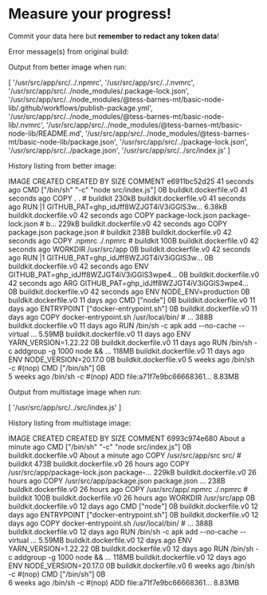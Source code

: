 # Measure your progress!

Commit your data here but **remember to redact any token data**!

Error message(s) from original build:


Output from better image when run:

[
  '/usr/src/app/src/../.npmrc',
  '/usr/src/app/src/../.nvmrc',
  '/usr/src/app/src/../node_modules/.package-lock.json',
  '/usr/src/app/src/../node_modules/@tess-barnes-mt/basic-node-lib/.github/workflows/publish-package.yml',
  '/usr/src/app/src/../node_modules/@tess-barnes-mt/basic-node-lib/.nvmrc',
  '/usr/src/app/src/../node_modules/@tess-barnes-mt/basic-node-lib/README.md',
  '/usr/src/app/src/../node_modules/@tess-barnes-mt/basic-node-lib/package.json',
  '/usr/src/app/src/../package-lock.json',
  '/usr/src/app/src/../package.json',
  '/usr/src/app/src/../src/index.js'
]


History listing from better image:

IMAGE          CREATED          CREATED BY                                      SIZE      COMMENT
e6911bc52d25   41 seconds ago   CMD ["/bin/sh" "-c" "node src/index.js"]        0B        buildkit.dockerfile.v0
<missing>      41 seconds ago   COPY . . # buildkit                             230kB     buildkit.dockerfile.v0
<missing>      41 seconds ago   RUN |1 GITHUB_PAT=ghp_idJff8WZJGT4iV3iGGlS3w…   6.38kB    buildkit.dockerfile.v0
<missing>      42 seconds ago   COPY package-lock.json package-lock.json # b…   229kB     buildkit.dockerfile.v0
<missing>      42 seconds ago   COPY package.json package.json # buildkit       238B      buildkit.dockerfile.v0
<missing>      42 seconds ago   COPY .npmrc ./.npmrc # buildkit                 100B      buildkit.dockerfile.v0
<missing>      42 seconds ago   WORKDIR /usr/src/app                            0B        buildkit.dockerfile.v0
<missing>      42 seconds ago   RUN |1 GITHUB_PAT=ghp_idJff8WZJGT4iV3iGGlS3w…   0B        buildkit.dockerfile.v0
<missing>      42 seconds ago   ENV GITHUB_PAT=ghp_idJff8WZJGT4iV3iGGlS3wpe4…   0B        buildkit.dockerfile.v0
<missing>      42 seconds ago   ARG GITHUB_PAT=ghp_idJff8WZJGT4iV3iGGlS3wpe4…   0B        buildkit.dockerfile.v0
<missing>      42 seconds ago   ENV NODE_ENV=production                         0B        buildkit.dockerfile.v0
<missing>      11 days ago      CMD ["node"]                                    0B        buildkit.dockerfile.v0
<missing>      11 days ago      ENTRYPOINT ["docker-entrypoint.sh"]             0B        buildkit.dockerfile.v0
<missing>      11 days ago      COPY docker-entrypoint.sh /usr/local/bin/ # …   388B      buildkit.dockerfile.v0
<missing>      11 days ago      RUN /bin/sh -c apk add --no-cache --virtual …   5.59MB    buildkit.dockerfile.v0
<missing>      11 days ago      ENV YARN_VERSION=1.22.22                        0B        buildkit.dockerfile.v0
<missing>      11 days ago      RUN /bin/sh -c addgroup -g 1000 node     && …   118MB     buildkit.dockerfile.v0
<missing>      11 days ago      ENV NODE_VERSION=20.17.0                        0B        buildkit.dockerfile.v0
<missing>      5 weeks ago      /bin/sh -c #(nop)  CMD ["/bin/sh"]              0B        
<missing>      5 weeks ago      /bin/sh -c #(nop) ADD file:a71f7e9bc66668361…   8.83MB  



Output from multistage image when run:

[
  '/usr/src/app/src/../src/index.js'
]


History listing from multistage image:

IMAGE          CREATED              CREATED BY                                      SIZE      COMMENT
6993c974e680   About a minute ago   CMD ["/bin/sh" "-c" "node src/index.js"]        0B        buildkit.dockerfile.v0
<missing>      About a minute ago   COPY /usr/src/app/src src/ # buildkit           473B      buildkit.dockerfile.v0
<missing>      26 hours ago         COPY /usr/src/app/package-lock.json package-…   229kB     buildkit.dockerfile.v0
<missing>      26 hours ago         COPY /usr/src/app/package.json package.json …   238B      buildkit.dockerfile.v0
<missing>      26 hours ago         COPY /usr/src/app/.npmrc ./.npmrc # buildkit    100B      buildkit.dockerfile.v0
<missing>      26 hours ago         WORKDIR /usr/src/app                            0B        buildkit.dockerfile.v0
<missing>      12 days ago          CMD ["node"]                                    0B        buildkit.dockerfile.v0
<missing>      12 days ago          ENTRYPOINT ["docker-entrypoint.sh"]             0B        buildkit.dockerfile.v0
<missing>      12 days ago          COPY docker-entrypoint.sh /usr/local/bin/ # …   388B      buildkit.dockerfile.v0
<missing>      12 days ago          RUN /bin/sh -c apk add --no-cache --virtual …   5.59MB    buildkit.dockerfile.v0
<missing>      12 days ago          ENV YARN_VERSION=1.22.22                        0B        buildkit.dockerfile.v0
<missing>      12 days ago          RUN /bin/sh -c addgroup -g 1000 node     && …   118MB     buildkit.dockerfile.v0
<missing>      12 days ago          ENV NODE_VERSION=20.17.0                        0B        buildkit.dockerfile.v0
<missing>      6 weeks ago          /bin/sh -c #(nop)  CMD ["/bin/sh"]              0B        
<missing>      6 weeks ago          /bin/sh -c #(nop) ADD file:a71f7e9bc66668361…   8.83MB   


